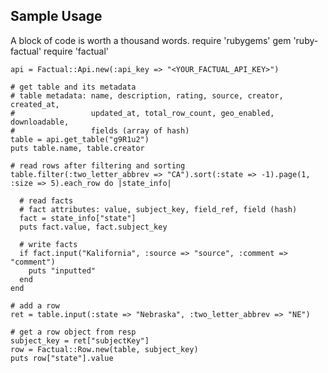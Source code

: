 ## Sample Usage

A block of code is worth a thousand words.
    require 'rubygems'
    gem 'ruby-factual'
    require 'factual'
    
    api = Factual::Api.new(:api_key => "<YOUR_FACTUAL_API_KEY>")
    
    # get table and its metadata
    # table metadata: name, description, rating, source, creator, created_at,
    #                 updated_at, total_row_count, geo_enabled, downloadable, 
    #                 fields (array of hash)
    table = api.get_table("g9R1u2")
    puts table.name, table.creator
    
    # read rows after filtering and sorting
    table.filter(:two_letter_abbrev => "CA").sort(:state => -1).page(1, :size => 5).each_row do |state_info|

      # read facts
      # fact attributes: value, subject_key, field_ref, field (hash)
      fact = state_info["state"]
      puts fact.value, fact.subject_key

      # write facts
      if fact.input("Kalifornia", :source => "source", :comment => "comment")
        puts "inputted"
      end
    end
    
    # add a row
    ret = table.input(:state => "Nebraska", :two_letter_abbrev => "NE")
    
    # get a row object from resp
    subject_key = ret["subjectKey"]
    row = Factual::Row.new(table, subject_key)
    puts row["state"].value
